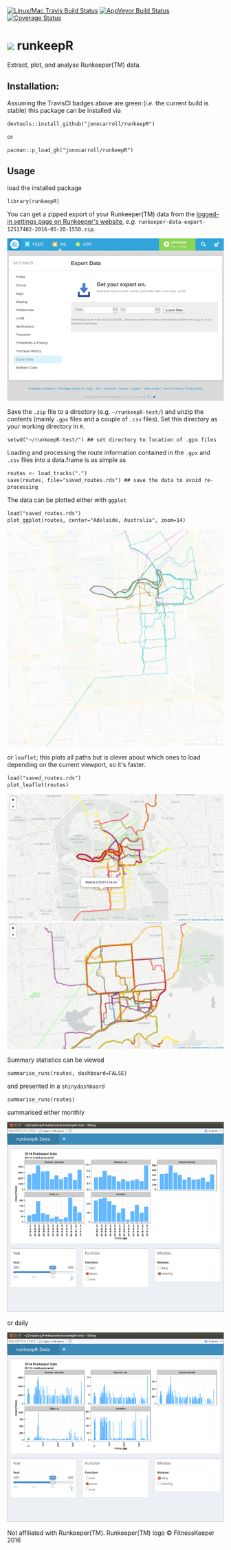 [![Linux/Mac Travis Build Status](https://img.shields.io/travis/jonocarroll/runkeepR/master.svg?label=Mac%20OSX%20%26%20Linux)](https://travis-ci.org/jonocarroll/runkeepR)
[![AppVeyor Build Status](https://img.shields.io/appveyor/ci/jonocarroll/runkeepR/master.svg?label=Windows)](https://ci.appveyor.com/project/jonocarroll/runkeepR)
[![Coverage Status](https://codecov.io/gh/jonocarroll/runkeepR/branch/master/graph/badge.svg)](https://codecov.io/gh/jonocarroll/runkeepR)

# <img src="https://d2b4ufapzmnxpw.cloudfront.net/build/13556/static/web/images/rk_app_logo_blue_150x142.png"> runkeepR

Extract, plot, and analyse Runkeeper(TM) data.

## Installation:

Assuming the TravisCI badges above are green (_i.e._ the current build is stable) this package can be installed via

    devtools::install_github("jonocarroll/runkeepR")
    
or

    pacman::p_load_gh("jonocarroll/runkeepR")

## Usage

load the installed package

    library(runkeepR)
    
You can get a zipped export of your Runkeeper(TM) data from the [logged-in settings page on Runkeeper's website](https://runkeeper.com/exportDataForm), _e.g._ `runkeeper-data-export-12517482-2016-05-20-1550.zip`.
    
<img src="https://github.com/jonocarroll/runkeepR/blob/master/img/runkeeper_export.png?height=600">
    
Save the `.zip` file to a directory (e.g. `~/runkeepR-test/`) and unzip the contents (mainly `.gpx` files and a couple of `.csv` files). Set this directory as your working directory in `R`.

    setwd("~/runkeepR-test/") ## set directory to location of .gpx files

Loading and processing the route information contained in the `.gpx` and `.csv` files into a data.frame is as simple as
    
    routes <- load_tracks(".")
    save(routes, file="saved_routes.rds") ## save the data to avoid re-processing

The data can be plotted either with `ggplot` 

    load("saved_routes.rds")
    plot_ggplot(routes, center="Adelaide, Australia", zoom=14)

<img src="https://github.com/jonocarroll/runkeepR/blob/master/img/all_data_ggplot.png?height=600">

or `leaflet`; this plots all paths but is clever about which ones to load depending on the current viewport, so it's faster. 

    load("saved_routes.rds")
    plot_leaflet(routes)

<img src="https://github.com/jonocarroll/runkeepR/blob/master/img/all_data_leaflet.png?height=600">
<img src="https://github.com/jonocarroll/runkeepR/blob/master/img/all_data_leaflet_home.png?height=600">

Summary statistics can be viewed 

    summarise_runs(routes, dashboard=FALSE)

and presented in a `shinydashboard`

    summarise_runs(routes)

summarised either monthly 

<img src="https://github.com/jonocarroll/runkeepR/blob/master/img/shiny_dashboard_monthly.png?height=600">

or daily

<img src="https://github.com/jonocarroll/runkeepR/blob/master/img/shiny_dashboard_daily.png?height=600">

Not affiliated with Runkeeper(TM). Runkeeper(TM) logo © FitnessKeeper 2016

